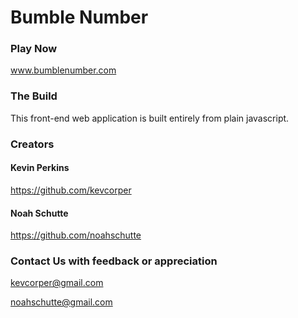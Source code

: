 # Bumble Number
### Play Now
www.bumblenumber.com

### The Build
This front-end web application is built entirely from plain javascript. 

### Creators
#### Kevin Perkins
https://github.com/kevcorper

#### Noah Schutte
https://github.com/noahschutte

### Contact Us with feedback or appreciation
kevcorper@gmail.com

noahschutte@gmail.com
